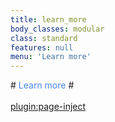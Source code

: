 ```yaml
---
title: learn_more
body_classes: modular
class: standard
features: null
menu: 'Learn more'
---
```


#<span style="color:rgb(71, 133, 231)">  Learn more </span>#
</br>
</br>
[plugin:page-inject](/submenu/_submenu)